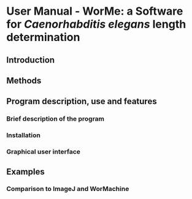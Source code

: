 # User Manual - WorMe: a Software for *Caenorhabditis elegans* length determination


## Introduction

## Methods

## Program description, use and features

### Brief description of the program

### Installation

### Graphical user interface

## Examples

### Comparison to ImageJ and WorMachine
